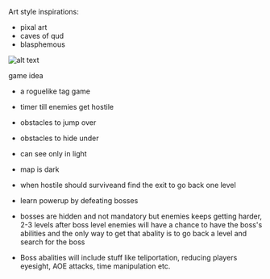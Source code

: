  Art style inspirations:
  - pixal art
  - caves of qud 
  - blasphemous
    
![alt text](https://www.cavesofqud.com/img/barathrums-study.png)


game idea

- a roguelike tag game
- timer till enemies get hostile
- obstacles to jump over
- obstacles to hide under
- can see only in light
- map is dark
- when hostile should surviveand find the exit to go back one level
- learn powerup by defeating bosses
- bosses are hidden and not mandatory but enemies keeps getting harder, 2-3 levels after boss level enemies will have a chance to have the boss's abilities and the only way to get that abality is to go back a level and search for the boss


- Boss abalities will include stuff like teliportation, reducing players eyesight, AOE attacks, time manipulation etc.

  
